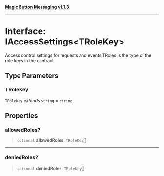 [**Magic Button Messaging v1.1.3**](../README.md)

***

# Interface: IAccessSettings\<TRoleKey\>

Access control settings for requests and events
TRoles is the type of the role keys in the contract

## Type Parameters

### TRoleKey

`TRoleKey` *extends* `string` = `string`

## Properties

### allowedRoles?

> `optional` **allowedRoles**: `TRoleKey`[]

***

### deniedRoles?

> `optional` **deniedRoles**: `TRoleKey`[]
